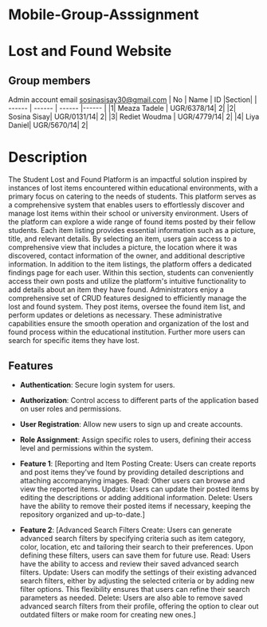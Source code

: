 # Mobile-Group-Asssignment
# Lost and Found Website
## Group members
Admin account email sosinasisay30@gmail.com
| No | Name | ID |Section|
| ------ | ------ | ------ |------ |
|1| Meaza Tadele | UGR/6378/14| 2|
|2| Sosina Sisay| UGR/0131/14| 2|
|3| Rediet Woudma | UGR/4779/14| 2|
|4| Liya Daniel| UGR/5670/14| 2|


# Description
The Student Lost and Found Platform is an impactful solution inspired by instances of lost items encountered within educational environments, with a primary focus on catering to the needs of students. 
This platform serves as a comprehensive system that enables users to effortlessly discover and manage lost items within their school or university environment.
Users of the platform can explore a wide range of found items posted by their fellow students. Each item listing provides essential information such as a picture, title, and relevant details. By selecting an item, users gain access to a comprehensive view that includes a picture, the location where it was discovered, contact information of the owner, and additional descriptive information.
In addition to the item listings, the platform offers a dedicated findings page for each user. Within this section, students can conveniently access their own posts and utilize the platform's intuitive functionality to add details about an item they have found.
Administrators enjoy a comprehensive set of CRUD features designed to efficiently manage the lost and found system. They post items, oversee the found item list, and perform updates or deletions as necessary. These administrative capabilities ensure the smooth operation and organization of the lost and found process within the educational institution. 
Further more users can search for specific items they have lost.

## Features
- **Authentication**: Secure login system for users.
- **Authorization**: Control access to different parts of the application based on user roles and permissions.
- **User Registration**: Allow new users to sign up and create accounts.
- **Role Assignment**: Assign specific roles to users, defining their access level and permissions within the system.


- **Feature 1**: [Reporting and Item Posting
Create: Users can create reports and post items they've found by providing detailed descriptions and attaching accompanying images. 
Read: Other users can browse and view the reported items.
Update: Users can update their posted items by editing the descriptions or adding additional information.
Delete: Users have the ability to remove their posted items if necessary, keeping the repository organized and up-to-date.]
- **Feature 2**: [Advanced Search Filters
Create: Users can generate advanced search filters by specifying criteria such as item category, color, location, etc and tailoring their search to their preferences. Upon defining these filters, users can save them for future use.
Read: Users have the ability to access and review their saved advanced search filters.
Update: Users can modify the settings of their existing advanced search filters, either by adjusting the selected criteria or by adding new filter options. This flexibility ensures that users can refine their search parameters as needed.
Delete: Users are also able to remove saved advanced search filters from their profile, offering the option to clear out outdated filters or make room for creating new ones.]



